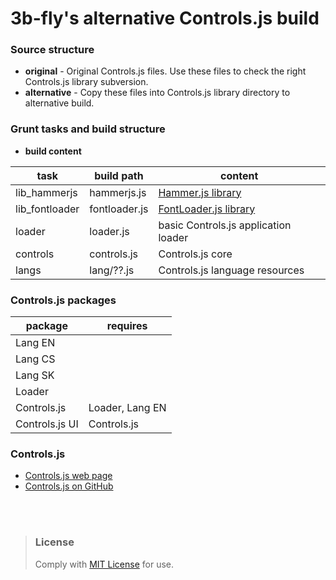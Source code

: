 3b-fly's alternative Controls.js build
===========

### Source structure

- **original** - Original Controls.js files. Use these files to check the right Controls.js library subversion.
- **alternative** - Copy these files into Controls.js library directory to alternative build.


### Grunt tasks and build structure


- **build content**

| task            | build path     | content                                                     |
| --------------- | -------------- | ----------------------------------------------------------- |
| lib_hammerjs    | hammerjs.js    | [Hammer.js library](http://eightmedia.github.com/hammer.js) |           |
| lib_fontloader  | fontloader.js  | [FontLoader.js library](https://github.com/smnh/FontLoader) |
| loader          | loader.js      | basic Controls.js application loader                        |
| controls        | controls.js    | Controls.js core                                            |
| langs           | lang/??.js     | Controls.js language resources                              |

### Controls.js packages

| package         | requires                                                                     |
| --------------- | ---------------------------------------------------------------------------- |
| Lang EN         |                                                                              |
| Lang CS         |                                                                              |
| Lang SK         |                                                                              |
| Loader          |                                                                              |
| Controls.js     | Loader, Lang EN                                                               |
| Controls.js UI  | Controls.js                                                                  |


### Controls.js

- [Controls.js web page](http://controlsjs.com/)
- [Controls.js on GitHub](https://github.com/controlsjs/controls.js)

<br/>
<br/>

> ### License
> Comply with [MIT License](https://mit-license.org/) for use.<br/>
